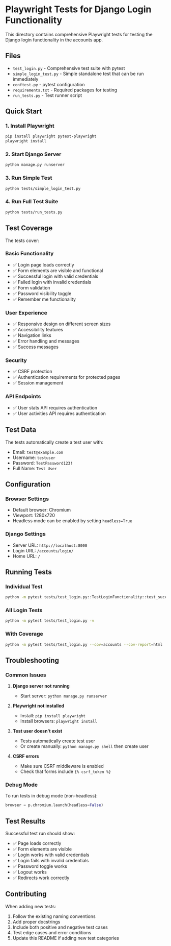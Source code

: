 # Playwright Tests for Django Login Functionality

This directory contains comprehensive Playwright tests for testing the Django login functionality in the accounts app.

## Files

- `test_login.py` - Comprehensive test suite with pytest
- `simple_login_test.py` - Simple standalone test that can be run immediately
- `conftest.py` - pytest configuration
- `requirements.txt` - Required packages for testing
- `run_tests.py` - Test runner script

## Quick Start

### 1. Install Playwright

```bash
pip install playwright pytest-playwright
playwright install
```

### 2. Start Django Server

```bash
python manage.py runserver
```

### 3. Run Simple Test

```bash
python tests/simple_login_test.py
```

### 4. Run Full Test Suite

```bash
python tests/run_tests.py
```

## Test Coverage

The tests cover:

### Basic Functionality
- ✅ Login page loads correctly
- ✅ Form elements are visible and functional
- ✅ Successful login with valid credentials
- ✅ Failed login with invalid credentials
- ✅ Form validation
- ✅ Password visibility toggle
- ✅ Remember me functionality

### User Experience
- ✅ Responsive design on different screen sizes
- ✅ Accessibility features
- ✅ Navigation links
- ✅ Error handling and messages
- ✅ Success messages

### Security
- ✅ CSRF protection
- ✅ Authentication requirements for protected pages
- ✅ Session management

### API Endpoints
- ✅ User stats API requires authentication
- ✅ User activities API requires authentication

## Test Data

The tests automatically create a test user with:
- Email: `test@example.com`
- Username: `testuser`
- Password: `TestPassword123!`
- Full Name: `Test User`

## Configuration

### Browser Settings
- Default browser: Chromium
- Viewport: 1280x720
- Headless mode can be enabled by setting `headless=True`

### Django Settings
- Server URL: `http://localhost:8000`
- Login URL: `/accounts/login/`
- Home URL: `/`

## Running Tests

### Individual Test
```bash
python -m pytest tests/test_login.py::TestLoginFunctionality::test_successful_login_with_valid_credentials -v
```

### All Login Tests
```bash
python -m pytest tests/test_login.py -v
```

### With Coverage
```bash
python -m pytest tests/test_login.py --cov=accounts --cov-report=html
```

## Troubleshooting

### Common Issues

1. **Django server not running**
   - Start server: `python manage.py runserver`

2. **Playwright not installed**
   - Install: `pip install playwright`
   - Install browsers: `playwright install`

3. **Test user doesn't exist**
   - Tests automatically create test user
   - Or create manually: `python manage.py shell` then create user

4. **CSRF errors**
   - Make sure CSRF middleware is enabled
   - Check that forms include `{% csrf_token %}`

### Debug Mode

To run tests in debug mode (non-headless):
```python
browser = p.chromium.launch(headless=False)
```

## Test Results

Successful test run should show:
- ✅ Page loads correctly
- ✅ Form elements are visible
- ✅ Login works with valid credentials
- ✅ Login fails with invalid credentials
- ✅ Password toggle works
- ✅ Logout works
- ✅ Redirects work correctly

## Contributing

When adding new tests:
1. Follow the existing naming conventions
2. Add proper docstrings
3. Include both positive and negative test cases
4. Test edge cases and error conditions
5. Update this README if adding new test categories
